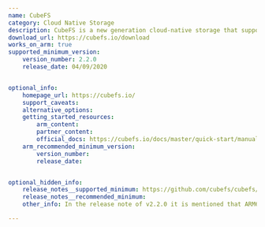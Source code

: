 ```yaml
---
name: CubeFS
category: Cloud Native Storage
description: CubeFS is a new generation cloud-native storage that supports access protocols such as S3, HDFS, and POSIX.
download_url: https://cubefs.io/download
works_on_arm: true
supported_minimum_version:
    version_number: 2.2.0
    release_date: 04/09/2020


optional_info:
    homepage_url: https://cubefs.io/
    support_caveats:
    alternative_options:
    getting_started_resources:
        arm_content: 
        partner_content: 
        official_docs: https://cubefs.io/docs/master/quick-start/manual-deploy.html#cluster-deployment
    arm_recommended_minimum_version:
        version_number: 
        release_date:


optional_hidden_info:
    release_notes__supported_minimum: https://github.com/cubefs/cubefs/releases/tag/v2.2.0
    release_notes__recommended_minimum:
    other_info: In the release note of v2.2.0 it is mentioned that ARM64 support has been added.

---
```

